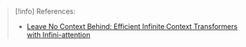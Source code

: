 > [!info] References:
> - [Leave No Context Behind: Efficient Infinite Context Transformers with Infini-attention](https://www.youtube.com/watch?v=r_UBBfTPcF0)


